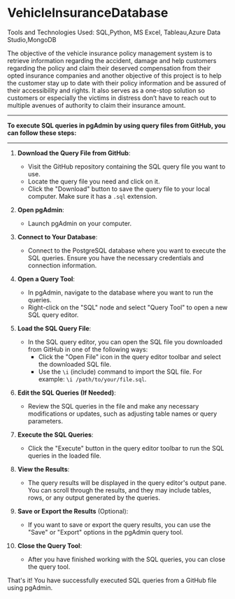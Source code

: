 # VehicleInsuranceDatabase


Tools and Technologies Used:
SQL,Python, MS Excel, Tableau,Azure Data Studio,MongoDB

The objective of the vehicle insurance policy management system is to retrieve information regarding the accident, damage and help customers regarding the policy and claim their deserved compensation from their opted insurance companies and another objective of this project is to help the customer stay up to date with their policy information and be assured of their accessibility and rights. It also serves as a one-stop solution so customers or especially the victims in distress don’t have to reach out to multiple avenues of authority to claim their insurance amount.


<hr>
<b>To execute SQL queries in pgAdmin by using query files from GitHub, you can follow these steps:</b>
<hr>

1. **Download the Query File from GitHub**:
   - Visit the GitHub repository containing the SQL query file you want to use.
   - Locate the query file you need and click on it.
   - Click the "Download" button to save the query file to your local computer. Make sure it has a `.sql` extension.

2. **Open pgAdmin**:
   - Launch pgAdmin on your computer.

3. **Connect to Your Database**:
   - Connect to the PostgreSQL database where you want to execute the SQL queries. Ensure you have the necessary credentials and connection information.

4. **Open a Query Tool**:
   - In pgAdmin, navigate to the database where you want to run the queries.
   - Right-click on the "SQL" node and select "Query Tool" to open a new SQL query editor.

5. **Load the SQL Query File**:
   - In the SQL query editor, you can open the SQL file you downloaded from GitHub in one of the following ways:
     - Click the "Open File" icon in the query editor toolbar and select the downloaded SQL file.
     - Use the `\i` (include) command to import the SQL file. For example: `\i /path/to/your/file.sql`.

6. **Edit the SQL Queries (If Needed)**:
   - Review the SQL queries in the file and make any necessary modifications or updates, such as adjusting table names or query parameters.

7. **Execute the SQL Queries**:
   - Click the "Execute" button in the query editor toolbar to run the SQL queries in the loaded file.

8. **View the Results**:
   - The query results will be displayed in the query editor's output pane. You can scroll through the results, and they may include tables, rows, or any output generated by the queries.

9. **Save or Export the Results** (Optional):
   - If you want to save or export the query results, you can use the "Save" or "Export" options in the pgAdmin query tool.

10. **Close the Query Tool**:
    - After you have finished working with the SQL queries, you can close the query tool.

That's it! You have successfully executed SQL queries from a GitHub file using pgAdmin.
